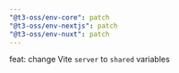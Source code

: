 ```yaml
---
"@t3-oss/env-core": patch
"@t3-oss/env-nextjs": patch
"@t3-oss/env-nuxt": patch
---
```


feat: change Vite `server` to `shared` variables
